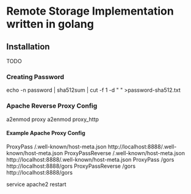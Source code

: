 # Remote Storage Implementation written in golang
## Installation
TODO

### Creating Password
echo -n password | sha512sum | cut -f 1 -d " " >password-sha512.txt

### Apache Reverse Proxy Config
a2enmod proxy
a2enmod proxy_http

#### Example Apache Proxy Config
ProxyPass /.well-known/host-meta.json http://localhost:8888/.well-known/host-meta.json
ProxyPassReverse /.well-known/host-meta.json http://localhost:8888/.well-known/host-meta.json
ProxyPass /gors http://localhost:8888/gors
ProxyPassReverse /gors http://localhost:8888/gors

service apache2 restart